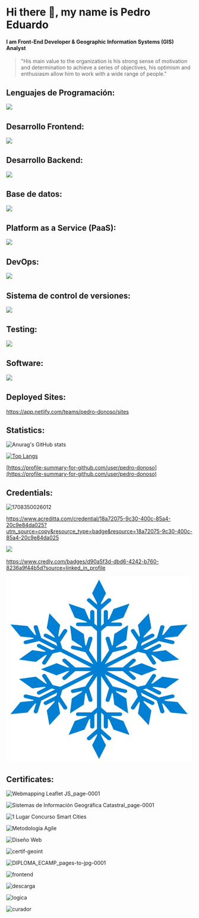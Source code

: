# Hi there 👋, my name is Pedro Eduardo

#### I am Front-End Developer & Geographic Information Systems (GIS) Analyst

> "His main value to the organization is his strong sense of motivation and determination to achieve a series of objectives, his optimism and enthusiasm allow him to work with a wide range of people."

## Lenguajes de Programación:

<p align="left">
  <a href="https://skillicons.dev">
    <img src="https://skillicons.dev/icons?i=js,ruby,matlab,java&theme=dark&perline=12" />
  </a>
</p>

## Desarrollo Frontend:

<p align="left">
  <a href="https://skillicons.dev">
    <img src="https://skillicons.dev/icons?i=html,css,bootstrap,tailwind,react,vue&theme=dark&perline=12" />
  </a>
</p>

## Desarrollo Backend:

<p align="left">
  <a href="https://skillicons.dev">
    <img src="https://skillicons.dev/icons?i=rails,nodejs,express&theme=dark&perline=12" />
  </a>
</p>

## Base de datos:

<p align="left">
  <a href="https://skillicons.dev">
    <img src="https://skillicons.dev/icons?i=postgres,sqlite,mongo&theme=dark&perline=12" />
  </a>
</p>

## Platform as a Service (PaaS):

<p align="left">
  <a href="https://skillicons.dev">
    <img src="https://skillicons.dev/icons?i=heroku,netlify,firebase&theme=dark&perline=12" />
  </a>
</p>

## DevOps:

<p align="left">
  <a href="https://skillicons.dev">
    <img src="https://skillicons.dev/icons?i=linux,bash,powershell&theme=dark&perline=12" />
  </a>
</p>

## Sistema de control de versiones:

<p align="left">
  <a href="https://skillicons.dev">
    <img src="https://skillicons.dev/icons?i=git,github,gitlab&theme=dark&perline=12" />
  </a>
</p>

## Testing:

<p align="left">
  <a href="https://skillicons.dev">
    <img src="https://skillicons.dev/icons?i=jest&theme=light&perline=12" />
  </a>
</p>

## Software:

<p align="left">
  <a href="https://skillicons.dev">
    <img src="https://skillicons.dev/icons?i=vscode,postman,figma,sketchup,codepen,md,sass,replit,autocad&theme=dark&perline=12" />
  </a>
</p>



## Deployed Sites:

https://app.netlify.com/teams/pedro-donoso/sites

## Statistics:

![Anurag's GitHub stats](https://github-readme-stats.vercel.app/api?username=pedro-donoso&show_icons=true&theme=merko&hide=contribs,issues)

[![Top Langs](https://github-readme-stats.vercel.app/api/top-langs/?username=pedro-donoso&layout=compact)](https://github.com/anuraghazra/github-readme-stats)

[https://profile-summary-for-github.com/user/pedro-donoso](https://profile-summary-for-github.com/user/pedro-donoso)

## Credentials:

![1708350026012](https://github.com/pedro-donoso/pedro-donoso/assets/68760595/dcc51706-f948-4b0f-8d69-fa8003e9c6a2)

https://www.acreditta.com/credential/18a72075-9c30-400c-85a4-20c9e84da025?utm_source=copy&resource_type=badge&resource=18a72075-9c30-400c-85a4-20c9e84da025



![](https://user-images.githubusercontent.com/68760595/128285546-90e7ec7f-ddb7-4627-ba28-a2830cd2d666.png)

https://www.credly.com/badges/d90a5f3d-dbd6-4242-b760-8236a9f44b5d?source=linked_in_profile

![](https://raw.githubusercontent.com/acervenky/animated-github-badges/master/assets/acbadge.gif)


## Certificates:

![Webmapping Leaflet JS_page-0001](https://github.com/pedro-donoso/pedro-donoso/assets/68760595/590fb61a-ab23-4f41-9ef8-6f22a3b7d988)


![Sistemas de Información Geográfica Catastral_page-0001](https://github.com/pedro-donoso/pedro-donoso/assets/68760595/0ebf9ae6-87b6-4b76-be0e-cc2a1a2e4d4a)


![1 Lugar Concurso Smart Cities](https://github.com/pedro-donoso/pedro-donoso/assets/68760595/af30f6bd-131f-4b24-be12-e92707404aae)


![Metodología Agile](https://user-images.githubusercontent.com/68760595/211357229-ede2d88f-1c39-4712-b5e7-4d9436cdc68a.jpg)


![Diseño Web](https://user-images.githubusercontent.com/68760595/211356973-a7960ca4-486a-4872-bd6a-e9d5ed8d16df.jpg)

![certif-geoint](https://user-images.githubusercontent.com/68760595/167466572-8719e20b-6d5f-4761-a81b-a1345b44ecb4.JPG)

![DIPLOMA_ECAMP_pages-to-jpg-0001](https://user-images.githubusercontent.com/68760595/145825229-7827e72e-50f3-4616-96d3-7e86d6975109.jpg)

![frontend](https://user-images.githubusercontent.com/68760595/144440117-31e060f7-a684-49dd-81d4-e4839b7756c1.jpeg)

![descarga](https://user-images.githubusercontent.com/68760595/144438971-56d656d2-9b64-4751-98eb-0b06c7e936bd.png)

![logica](https://user-images.githubusercontent.com/68760595/144439458-021d6e73-8b53-4b26-84ae-488f947df048.jpeg)

![curador](https://user-images.githubusercontent.com/68760595/144439789-6ca63c53-874e-4a79-a9ee-f6f784c7b630.jpeg)


